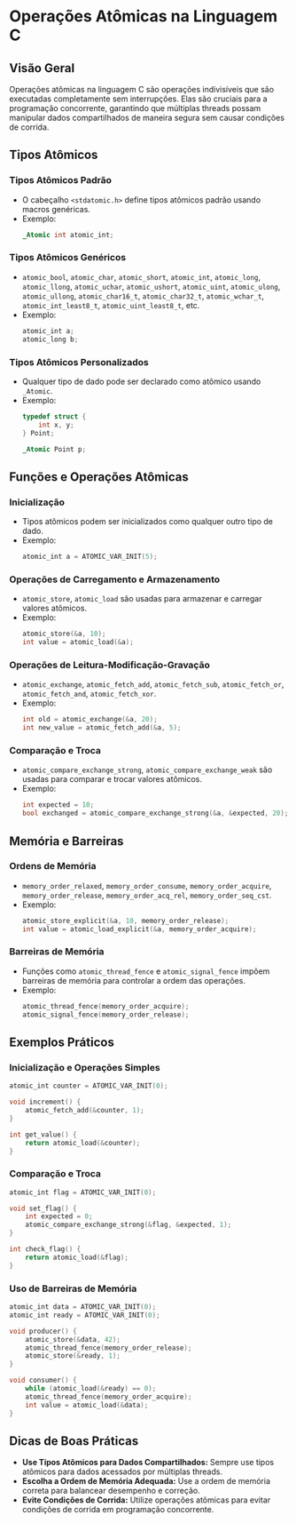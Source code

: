 
# Operações Atômicas na Linguagem C

## Visão Geral
Operações atômicas na linguagem C são operações indivisíveis que são executadas completamente sem interrupções. Elas são cruciais para a programação concorrente, garantindo que múltiplas threads possam manipular dados compartilhados de maneira segura sem causar condições de corrida.

## Tipos Atômicos

### Tipos Atômicos Padrão
- O cabeçalho `<stdatomic.h>` define tipos atômicos padrão usando macros genéricas.
- Exemplo:
  ```c
  _Atomic int atomic_int;
  ```

### Tipos Atômicos Genéricos
- `atomic_bool`, `atomic_char`, `atomic_short`, `atomic_int`, `atomic_long`, `atomic_llong`, `atomic_uchar`, `atomic_ushort`, `atomic_uint`, `atomic_ulong`, `atomic_ullong`, `atomic_char16_t`, `atomic_char32_t`, `atomic_wchar_t`, `atomic_int_least8_t`, `atomic_uint_least8_t`, etc.
- Exemplo:
  ```c
  atomic_int a;
  atomic_long b;
  ```

### Tipos Atômicos Personalizados
- Qualquer tipo de dado pode ser declarado como atômico usando `_Atomic`.
- Exemplo:
  ```c
  typedef struct {
      int x, y;
  } Point;

  _Atomic Point p;
  ```

## Funções e Operações Atômicas

### Inicialização
- Tipos atômicos podem ser inicializados como qualquer outro tipo de dado.
- Exemplo:
  ```c
  atomic_int a = ATOMIC_VAR_INIT(5);
  ```

### Operações de Carregamento e Armazenamento
- `atomic_store`, `atomic_load` são usadas para armazenar e carregar valores atômicos.
- Exemplo:
  ```c
  atomic_store(&a, 10);
  int value = atomic_load(&a);
  ```

### Operações de Leitura-Modificação-Gravação
- `atomic_exchange`, `atomic_fetch_add`, `atomic_fetch_sub`, `atomic_fetch_or`, `atomic_fetch_and`, `atomic_fetch_xor`.
- Exemplo:
  ```c
  int old = atomic_exchange(&a, 20);
  int new_value = atomic_fetch_add(&a, 5);
  ```

### Comparação e Troca
- `atomic_compare_exchange_strong`, `atomic_compare_exchange_weak` são usadas para comparar e trocar valores atômicos.
- Exemplo:
  ```c
  int expected = 10;
  bool exchanged = atomic_compare_exchange_strong(&a, &expected, 20);
  ```

## Memória e Barreiras

### Ordens de Memória
- `memory_order_relaxed`, `memory_order_consume`, `memory_order_acquire`, `memory_order_release`, `memory_order_acq_rel`, `memory_order_seq_cst`.
- Exemplo:
  ```c
  atomic_store_explicit(&a, 10, memory_order_release);
  int value = atomic_load_explicit(&a, memory_order_acquire);
  ```

### Barreiras de Memória
- Funções como `atomic_thread_fence` e `atomic_signal_fence` impõem barreiras de memória para controlar a ordem das operações.
- Exemplo:
  ```c
  atomic_thread_fence(memory_order_acquire);
  atomic_signal_fence(memory_order_release);
  ```

## Exemplos Práticos

### Inicialização e Operações Simples
```c
atomic_int counter = ATOMIC_VAR_INIT(0);

void increment() {
    atomic_fetch_add(&counter, 1);
}

int get_value() {
    return atomic_load(&counter);
}
```

### Comparação e Troca
```c
atomic_int flag = ATOMIC_VAR_INIT(0);

void set_flag() {
    int expected = 0;
    atomic_compare_exchange_strong(&flag, &expected, 1);
}

int check_flag() {
    return atomic_load(&flag);
}
```

### Uso de Barreiras de Memória
```c
atomic_int data = ATOMIC_VAR_INIT(0);
atomic_int ready = ATOMIC_VAR_INIT(0);

void producer() {
    atomic_store(&data, 42);
    atomic_thread_fence(memory_order_release);
    atomic_store(&ready, 1);
}

void consumer() {
    while (atomic_load(&ready) == 0);
    atomic_thread_fence(memory_order_acquire);
    int value = atomic_load(&data);
}
```

## Dicas de Boas Práticas
- **Use Tipos Atômicos para Dados Compartilhados:** Sempre use tipos atômicos para dados acessados por múltiplas threads.
- **Escolha a Ordem de Memória Adequada:** Use a ordem de memória correta para balancear desempenho e correção.
- **Evite Condições de Corrida:** Utilize operações atômicas para evitar condições de corrida em programação concorrente.
